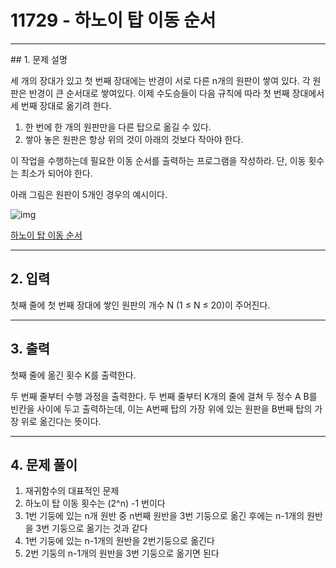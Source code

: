# 11729 -  하노이 탑 이동 순서

<hr/>
## 1. 문제 설명

세 개의 장대가 있고 첫 번째 장대에는 반경이 서로 다른 n개의 원판이 쌓여 있다. 각 원판은 반경이 큰 순서대로 쌓여있다. 이제 수도승들이 다음 규칙에 따라 첫 번째 장대에서 세 번째 장대로 옮기려 한다.

1. 한 번에 한 개의 원판만을 다른 탑으로 옮길 수 있다.
2. 쌓아 놓은 원판은 항상 위의 것이 아래의 것보다 작아야 한다.

이 작업을 수행하는데 필요한 이동 순서를 출력하는 프로그램을 작성하라. 단, 이동 횟수는 최소가 되어야 한다.

아래 그림은 원판이 5개인 경우의 예시이다.

![img](https://onlinejudgeimages.s3-ap-northeast-1.amazonaws.com/problem/11729/hanoi.png)

[하노이 탑 이동 순서](<https://www.acmicpc.net/problem/11729>)

------

## 2. 입력

첫째 줄에 첫 번째 장대에 쌓인 원판의 개수 N (1 ≤ N ≤ 20)이 주어진다.

------

## 3. 출력

첫째 줄에 옮긴 횟수 K를 출력한다.

두 번째 줄부터 수행 과정을 출력한다. 두 번째 줄부터 K개의 줄에 걸쳐 두 정수 A B를 빈칸을 사이에 두고 출력하는데, 이는 A번째 탑의 가장 위에 있는 원판을 B번째 탑의 가장 위로 옮긴다는 뜻이다.

------

## 4. 문제 풀이

1. 재귀함수의 대표적인 문제
2. 하노이 탑 이동 횟수는 (2^n) -1 번이다
3. 1번 기둥에 있는 n개 원반 중 n번째 원반을 3번 기둥으로 옮긴 후에는 n-1개의 원반을 3번 기둥으로 옮기는 것과 같다
4. 1번 기둥에 있는 n-1개의 원반을 2번기둥으로 옮긴다
5. 2번 기둥의 n-1개의 원반을 3번 기둥으로 옮기면 된다
